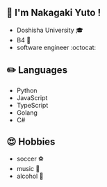 

## 👋 I'm Nakagaki Yuto !
* Doshisha University :mortar_board:
* B4 :boy:
* software engineer :octocat:


## :pencil2: Languages
* Python
* JavaScript
* TypeScript
* Golang
* C#


## :heart_eyes: Hobbies
* soccer :soccer:
* music :guitar:
* alcohol :beers:








